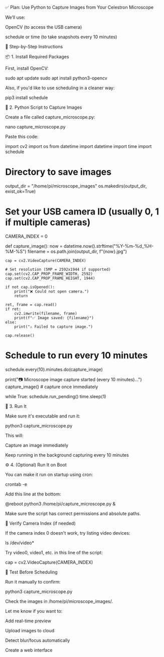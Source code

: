 ✅ Plan: Use Python to Capture Images from Your Celestron Microscope

We’ll use:

OpenCV (to access the USB camera)

schedule or time (to take snapshots every 10 minutes)


🧰 Step-by-Step Instructions

📦 1. Install Required Packages

First, install OpenCV:

sudo apt update
sudo apt install python3-opencv

Also, if you'd like to use scheduling in a cleaner way:

pip3 install schedule


🐍 2. Python Script to Capture Images

Create a file called capture_microscope.py:

nano capture_microscope.py

Paste this code:

import cv2
import os
from datetime import datetime
import time
import schedule

# Directory to save images
output_dir = "/home/pi/microscope_images"
os.makedirs(output_dir, exist_ok=True)

# Set your USB camera ID (usually 0, 1 if multiple cameras)
CAMERA_INDEX = 0

def capture_image():
    now = datetime.now().strftime("%Y-%m-%d_%H-%M-%S")
    filename = os.path.join(output_dir, f"{now}.jpg")

    cap = cv2.VideoCapture(CAMERA_INDEX)

    # Set resolution (5MP = 2592x1944 if supported)
    cap.set(cv2.CAP_PROP_FRAME_WIDTH, 2592)
    cap.set(cv2.CAP_PROP_FRAME_HEIGHT, 1944)

    if not cap.isOpened():
        print("❌ Could not open camera.")
        return

    ret, frame = cap.read()
    if ret:
        cv2.imwrite(filename, frame)
        print(f"✅ Image saved: {filename}")
    else:
        print("⚠️ Failed to capture image.")

    cap.release()

# Schedule to run every 10 minutes
schedule.every(10).minutes.do(capture_image)

print("📷 Microscope image capture started (every 10 minutes)...")
capture_image()  # capture once immediately

while True:
    schedule.run_pending()
    time.sleep(1)

🏃 3. Run It

Make sure it's executable and run it:

python3 capture_microscope.py

This will:

Capture an image immediately

Keep running in the background capturing every 10 minutes

⚙️ 4. (Optional) Run It on Boot

You can make it run on startup using cron:

crontab -e

Add this line at the bottom:

@reboot python3 /home/pi/capture_microscope.py &

Make sure the script has correct permissions and absolute paths.

🔎 Verify Camera Index (if needed)

If the camera index 0 doesn't work, try listing video devices:

ls /dev/video*

Try video0, video1, etc. in this line of the script:

cap = cv2.VideoCapture(CAMERA_INDEX)

🧪 Test Before Scheduling

Run it manually to confirm:

python3 capture_microscope.py

Check the images in /home/pi/microscope_images/.

Let me know if you want to:

Add real-time preview

Upload images to cloud

Detect blur/focus automatically

Create a web interface

